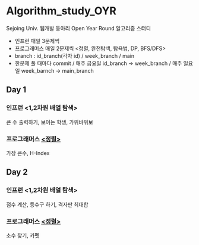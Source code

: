 # Algorithm_study_OYR

Sejoing Univ. 웹개발 동아리 Open Year Round 알고리즘 스터디

-   인프런 매일 3문제씩
-   프로그래머스 매일 2문제씩 <정렬, 완전탐색, 탐욕법, DP, BFS/DFS>
-   branch : id_branch(각자 id) / week_branch / main
-   한문제 풀 때마다 commit / 매주 금요일 id_branch -> week_branch / 매주 일요일 week_barnch -> main_branch

## Day 1

### 인프런 <1,2차원 배열 탐색>

큰 수 출력하기, 보이는 학생, 가위바위보

### 프로그래머스 [<정렬>](https://programmers.co.kr/learn/courses/30/parts/12198)

가장 큰수, H-Index

## Day 2

### 인프런 <1,2차원 배열 탐색>

점수 계산, 등수구 하기, 격자판 최대합

### 프로그래머스 [<정렬>](https://programmers.co.kr/learn/courses/30/parts/12230)

소수 찾기, 카펫
